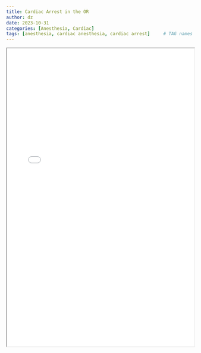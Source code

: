 ```yaml
---
title: Cardiac Arrest in the OR
author: dz  
date: 2023-10-31
categories: [Anesthesia, Cardiac]
tags: [anesthesia, cardiac anesthesia, cardiac arrest]     # TAG names should always be lowercase
---
```


<iframe width="100%" height="800" src="/assets/pdf/Cardiac Arrest in the Operating Room_ Resuscitation and Management for the Anesthesiologist_ Part 1.pdf.pdf">
